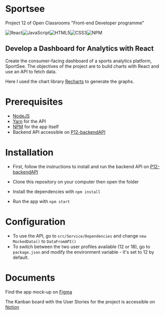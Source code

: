 # Sportsee
Project 12 of Open Classrooms "Front-end Developer programme"

![React](https://img.shields.io/badge/react-%2320232a.svg?style=for-the-badge&logo=react&logoColor=%2361DAFB)![JavaScript](https://img.shields.io/badge/javascript-%23323330.svg?style=for-the-badge&logo=javascript&logoColor=%23F7DF1E)![HTML5](https://img.shields.io/badge/html5-%23E34F26.svg?style=for-the-badge&logo=html5&logoColor=white)![CSS3](https://img.shields.io/badge/css3-%231572B6.svg?style=for-the-badge&logo=css3&logoColor=white)![NPM](https://img.shields.io/badge/NPM-%23000000.svg?style=for-the-badge&logo=npm&logoColor=white)

## Develop a Dashboard for Analytics with React


Create the consumer-facing dashboard of a sports analytics platform, SportSee. The objectives of the project are to build charts with React and use an API to fetch data. 

Here I used the chart library [Recharts](https://recharts.org/en-US/) to generate the graphs.

# Prerequisites
- [NodeJS](https://nodejs.org/en/)
- [Yarn](https://yarnpkg.com/) for the API
- [NPM](https://www.npmjs.com/) for the app itself
- Backend API accessible on [P12-backendAPI](https://github.com/Priscille-LR/P12-backendAPI)

# Installation
- First, follow the instructions to install and run the backend API on [P12-backendAPI](https://github.com/Priscille-LR/P12-backendAPI)

- Clone this repository on your computer then open the folder
- Install the dependencies with `npm install`
- Run the app with `npm start`

# Configuration 
- To use the API, go to `src/Service/Dependencies` and change `new MockedData()` to `DataFromAPI()`
- To switch between the two user profiles available (12 or 18), go to `package.json` and modify the environment variable - it's set to 12 by default.

# Documents

Find the app mock-up on [Figma](https://www.figma.com/file/BMomGVZqLZb811mDMShpLu/UI-design-Sportify-FR?node-id=1%3A2)

The Kanban board with the User Stories for the project is accessible on [Notion](https://www.notion.so/Tableau-de-bord-SportSee-6686aa4b5f44417881a4884c9af5669e)


